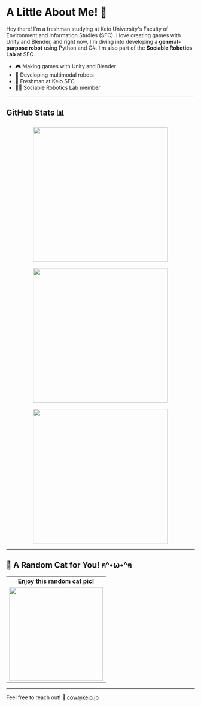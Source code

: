 # A Little About Me! 👋

Hey there! I'm a freshman studying at Keio University's Faculty of Environment and Information Studies (SFC). I love creating games with Unity and Blender, and right now, I'm diving into developing a **general-purpose robot** using Python and C#. I'm also part of the **Sociable Robotics Lab** at SFC.

* 🎮 Making games with Unity and Blender
* 🤖 Developing multimodal robots
* 🏫 Freshman at Keio SFC
* 🧑‍💻 Sociable Robotics Lab member

---

## GitHub Stats 📊

<div align="center">
  <img src="https://github-readme-stats.vercel.app/api?username=forgottencow77&show_icons=true&title_color=1E90FF&text_color=1E90FF&icon_color=1E90FF&bg_color=000000&border_color=1E90FF&border_radius=10" width="360"/>
  <br><br>
  <img src="https://streak-stats.demolab.com?user=forgottencow77&background=000000&ring=1E90FF&fire=1E90FF&currStreakNum=1E90FF&currStreakLabel=1E90FF&sideNums=1E90FF&sideLabels=1E90FF&dates=1E90FF&hide_border=false&border=1E90FF" width="360"/>
  <br><br>
  <img src="https://github-readme-stats.vercel.app/api/top-langs/?username=forgottencow77&layout=compact&title_color=1E90FF&text_color=1E90FF&bg_color=000000&border_color=1E90FF&border_radius=10" width="360"/>
</div>

---

## 🐾 A Random Cat for You! ฅ^•ω•^ฅ

<table align="center">
  <tr>
    <td align="center"><b>Enjoy this random cat pic!</b></td>
  </tr>
  <tr>
    <td align="center">
      <img src="https://cataas.com/cat" width="250"/>
    </td>
  </tr>
</table>

---

Feel free to reach out!
📧 [cow@keio.jp](mailto:cow@keio.jp)
